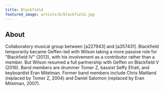 ```yaml
---
title: Blackfield
featured_image: artists/b/blackfield.jpg
---
```

## About

Collaboratory musical group between [a227943] and [a357431]. Blackfield temporarily became Geffen-led with Wilson taking a more passive role for "Blackfield IV" (2013), with his involvement as a contributor rather than a member. But Wilson resumed a full partnership with Geffen on Blackfield V (2016). Band members are drummer Tomer Z, bassist Seffy Efrati, and keyboardist Eran Mitelman. Former band members include Chris Maitland (replaced by Tomer Z, 2004) and Daniel Salomon (replaced by Eran Mitelman, 2007).
